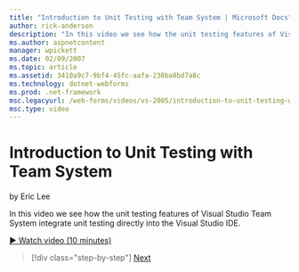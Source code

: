 ```yaml
---
title: "Introduction to Unit Testing with Team System | Microsoft Docs"
author: rick-anderson
description: "In this video we see how the unit testing features of Visual Studio Team System integrate unit testing directly into the Visual Studio IDE."
ms.author: aspnetcontent
manager: wpickett
ms.date: 02/09/2007
ms.topic: article
ms.assetid: 3410a9c7-9bf4-45fc-aafa-230ba8bd7a8c
ms.technology: dotnet-webforms
ms.prod: .net-framework
msc.legacyurl: /web-forms/videos/vs-2005/introduction-to-unit-testing-with-team-system
msc.type: video
---
```

Introduction to Unit Testing with Team System
====================
by Eric Lee

In this video we see how the unit testing features of Visual Studio Team System integrate unit testing directly into the Visual Studio IDE.

[&#9654; Watch video (10 minutes)](https://channel9.msdn.com/Blogs/ASP-NET-Site-Videos/introduction-to-unit-testing-with-team-system)

>[!div class="step-by-step"]
[Next](introduction-to-testing-web-applications-with-team-system.md)